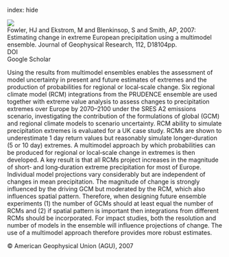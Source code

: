 index: hide

<div class="Citation">
    <div class="Citation-thumb CitationThumb-linked"  data-href="https://doi.org/10.1029/2007jd008619">
      <img src="https://static.claimspace.cloud/climate-study-static/refs/thumbs/12/Fowler_et_al_2007b-thumb.png" />
    </div>

  <div class="Citation-body">
    <div class="Citation-text">Fowler, HJ and Ekstrom, M and Blenkinsop, S and Smith, AP, 2007: Estimating change in extreme European precipitation using a multimodel ensemble. <span class="Article-journal">Journal of Geophysical Research, </span><span class="Article-volume">112, </span>D18104pp.</div>
    <div class="Citation-links">
      <div class="CitationLink" data-href="https://doi.org/10.1029/2007jd008619">
        <div class="CitationLink-icon CitationLink-Doi"></div>
        <div class="CitationLink-text">DOI</div>
      </div>
      <div class="CitationLink" data-href="https://scholar.google.com/scholar?q=10.1029/2007jd008619">
        <div class="CitationLink-icon CitationLink-Scholar"></div>
        <div class="CitationLink-text">Google Scholar</div>
      </div>
    </div>
  </div>
</div>

Using the results from multimodel ensembles enables the assessment of model uncertainty in present and future estimates of extremes and the production of probabilities for regional or local‐scale change. Six regional climate model (RCM) integrations from the PRUDENCE ensemble are used together with extreme value analysis to assess changes to precipitation extremes over Europe by 2070–2100 under the SRES A2 emissions scenario, investigating the contribution of the formulations of global (GCM) and regional climate models to scenario uncertainty. RCM ability to simulate precipitation extremes is evaluated for a UK case study. RCMs are shown to underestimate 1 day return values but reasonably simulate longer‐duration (5 or 10 day) extremes. A multimodel approach by which probabilities can be produced for regional or local‐scale change in extremes is then developed. A key result is that all RCMs project increases in the magnitude of short‐ and long‐duration extreme precipitation for most of Europe. Individual model projections vary considerably but are independent of changes in mean precipitation. The magnitude of change is strongly influenced by the driving GCM but moderated by the RCM, which also influences spatial pattern. Therefore, when designing future ensemble experiments (1) the number of GCMs should at least equal the number of RCMs and (2) if spatial pattern is important then integrations from different RCMs should be incorporated. For impact studies, both the resolution and number of models in the ensemble will influence projections of change. The use of a multimodel approach therefore provides more robust estimates.

<div class="Citation-copy">
&copy; American Geophysical Union (AGU), 2007
</div>